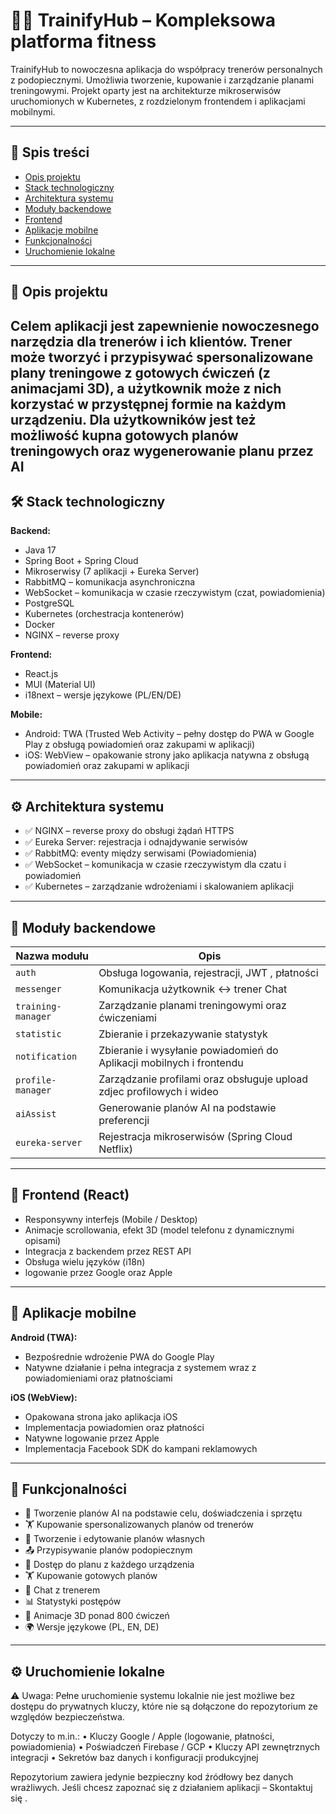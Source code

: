 # 🏋️‍♂️ TrainifyHub – Kompleksowa platforma fitness

TrainifyHub to nowoczesna aplikacja do współpracy trenerów personalnych z podopiecznymi. Umożliwia tworzenie, kupowanie i zarządzanie planami treningowymi. Projekt oparty jest na architekturze mikroserwisów uruchomionych w Kubernetes, z rozdzielonym frontendem i aplikacjami mobilnymi.

---

## 📌 Spis treści

- [Opis projektu](#opis-projektu)
- [Stack technologiczny](#stack-technologiczny)
- [Architektura systemu](#architektura-systemu)
- [Moduły backendowe](#moduły-backendowe)
- [Frontend](#frontend)
- [Aplikacje mobilne](#aplikacje-mobilne)
- [Funkcjonalności](#funkcjonalności)
- [Uruchomienie lokalne](#uruchomienie-lokalne)

---

## 🧠 Opis projektu

Celem aplikacji jest zapewnienie nowoczesnego narzędzia dla trenerów i ich klientów. Trener może tworzyć i przypisywać spersonalizowane plany treningowe z gotowych ćwiczeń (z animacjami 3D), a użytkownik może z nich korzystać w przystępnej formie na każdym urządzeniu.
Dla użytkowników jest też możliwość kupna gotowych planów treningowych oraz wygenerowanie planu przez AI
---

## 🛠️ Stack technologiczny

**Backend:**
- Java 17
- Spring Boot + Spring Cloud
- Mikroserwisy (7 aplikacji + Eureka Server)
- RabbitMQ – komunikacja asynchroniczna
- WebSocket – komunikacja w czasie rzeczywistym (czat, powiadomienia)
- PostgreSQL
- Kubernetes (orchestracja kontenerów)
- Docker
- NGINX – reverse proxy

**Frontend:**
- React.js
- MUI (Material UI)
- i18next – wersje językowe (PL/EN/DE)

**Mobile:**
- Android: TWA (Trusted Web Activity – pełny dostęp do PWA w Google Play z obsługą powiadomień oraz zakupami w aplikacji)
- iOS: WebView – opakowanie strony jako aplikacja natywna z obsługą powiadomień oraz zakupami w aplikacji

---

## ⚙️ Architektura systemu

- ✅ NGINX – reverse proxy do obsługi żądań HTTPS
- ✅ Eureka Server: rejestracja i odnajdywanie serwisów
- ✅ RabbitMQ: eventy między serwisami (Powiadomienia)
- ✅ WebSocket – komunikacja w czasie rzeczywistym dla czatu i powiadomień
- ✅ Kubernetes – zarządzanie wdrożeniami i skalowaniem aplikacji

---

## 🧩 Moduły backendowe

| Nazwa modułu         | Opis                                                                 |
|----------------------|----------------------------------------------------------------------|
| `auth`               | Obsługa logowania, rejestracji, JWT , płatności                      |
| `messenger`          | Komunikacja użytkownik ↔ trener  Chat                                |
| `training-manager`   | Zarządzanie planami treningowymi oraz ćwiczeniami                    |
| `statistic`          | Zbieranie i przekazywanie statystyk                                  |
| `notification`       | Zbieranie i wysyłanie powiadomień do Aplikacji mobilnych i frontendu |
| `profile-manager`    | Zarządzanie profilami oraz obsługuje upload zdjec profilowych i wideo|                                          |
| `aiAssist`           | Generowanie planów AI na podstawie preferencji                       |
| `eureka-server`      | Rejestracja mikroserwisów (Spring Cloud Netflix)                     |

---

## 🎨 Frontend (React)

- Responsywny interfejs (Mobile / Desktop)
- Animacje scrollowania, efekt 3D (model telefonu z dynamicznymi opisami)
- Integracja z backendem przez REST API
- Obsługa wielu języków (i18n)
- logowanie przez Google oraz Apple
---

## 📱 Aplikacje mobilne

**Android (TWA):**
- Bezpośrednie wdrożenie PWA do Google Play
- Natywne działanie i pełna integracja z systemem wraz z powiadomieniami oraz płatnościami

**iOS (WebView):**
- Opakowana strona jako aplikacja iOS
- Implementacja powiadomien oraz płatności
- Natywne logowanie przez Apple
- Implementacja Facebook SDK do kampani reklamowych

---

## 🚀 Funkcjonalności

- 🧠 Tworzenie planów AI na podstawie celu, doświadczenia i sprzętu
- 🏋️ Kupowanie spersonalizowanych planów od trenerów
- 📝 Tworzenie i edytowanie planów własnych
- 📤 Przypisywanie planów podopiecznym
- 📱 Dostęp do planu z każdego urządzenia
- 🏋️ Kupowanie gotowych planów
- 💬 Chat z trenerem
- 📊 Statystyki postępów
- 🎥 Animacje 3D ponad 800 ćwiczeń
- 🌍 Wersje językowe (PL, EN, DE)

---

## ⚙️ Uruchomienie lokalne

⚠️ Uwaga:
Pełne uruchomienie systemu lokalnie nie jest możliwe bez dostępu do prywatnych kluczy, które nie są dołączone do repozytorium ze względów bezpieczeństwa.

Dotyczy to m.in.:
	•	Kluczy Google / Apple (logowanie, płatności, powiadomienia)
	•	Poświadczeń Firebase / GCP
	•	Kluczy API zewnętrznych integracji
	•	Sekretów baz danych i konfiguracji produkcyjnej

Repozytorium zawiera jedynie bezpieczny kod źródłowy bez danych wrażliwych.
Jeśli chcesz zapoznać się z działaniem aplikacji – Skontaktuj się .
